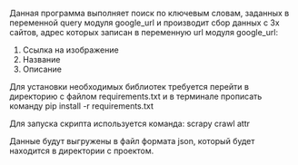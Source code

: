 Данная программа выполняет поиск по ключевым словам, заданных в переменной query модуля google_url и производит сбор данных с 3х сайтов, адрес которых записан в переменную url модуля google_url:
1) Ссылка на изображение 
2) Название 
3) Описание 

Для установки необходимых библиотек требуется перейти в директорию с файлом requirements.txt и в терминале прописать команду pip install -r requirements.txt 

Для запуска скрипта используется команда: scrapy crawl attr

Данные будут выгружены в файл формата json, который будет находится в директории с проектом.

